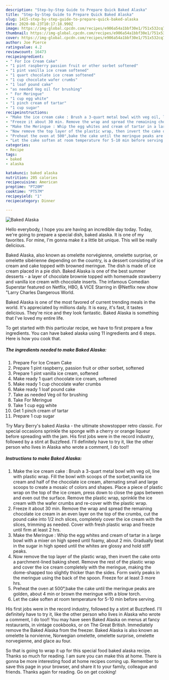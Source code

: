 ```yaml
---
description: "Step-by-Step Guide to Prepare Quick Baked Alaska"
title: "Step-by-Step Guide to Prepare Quick Baked Alaska"
slug: 1415-step-by-step-guide-to-prepare-quick-baked-alaska
date: 2020-08-23T10:17:18.990Z
image: https://img-global.cpcdn.com/recipes/e906a54a1bbf30e1/751x532cq70/baked-alaska-recipe-main-photo.jpg
thumbnail: https://img-global.cpcdn.com/recipes/e906a54a1bbf30e1/751x532cq70/baked-alaska-recipe-main-photo.jpg
cover: https://img-global.cpcdn.com/recipes/e906a54a1bbf30e1/751x532cq70/baked-alaska-recipe-main-photo.jpg
author: Joe Pierce
ratingvalue: 4.2
reviewcount: 16473
recipeingredient:
- " For Ice Cream Cake"
- "1 pint raspberry passion fruit or other sorbet softened"
- "1 pint vanilla ice cream softened"
- "1 quart chocolate ice cream softened"
- "1 cup chocolate wafer crumbs"
- "1 loaf pound cake"
- "as needed Veg oil for brushing"
- " For Meringue"
- "1 cup egg white"
- "1 pinch cream of tartar"
- "1 cup sugar"
recipeinstructions:
- "Make the ice cream cake : Brush a 3-quart metal bowl with veg oil, line with plastic wrap. Fill the bowl with scoops of the sorbet,vanilla ice cream and half of the chocolate ice cream, alternating small and large scoops to create a mosaic of colors and shapes. Place a piece of plastic wrap on the top of the ice cream, press down to close the gaps between and even out the surface. Remove the plastic wrap, sprinkle the ice cream with the wafer crumbs and re-cover with the plastic wrap."
- "Freeze it about 30 min. Remove the wrap and spread the remaining chocolate ice cream in an even layer on the top of the crumbs, cut the pound cake into 1/2 inch slices, completely cover the ice cream with the slices, trimming as needed. Cover with fresh plastic wrap and freeze until firm at least 2 hrs."
- "Make the Meringue : Whip the egg whites and cream of tartar in a large bowl with a mixer on high speed until foamy, about 2 min. Gradually beat in the sugar in high speed until the whites are glossy and hold stiff peaks."
- "Now remove the top layer of the plastic wrap, then invert the cake onto a parchment-lined baking sheet. Remove the rest of the plastic wrap and cover the ice cream completely with the meringue, making the dome-shapped too slightly thicker than the sides. Form swirly peaks in the meringue using the back of the spoon. Freeze for at least 3 more hrs."
- "Preheat the oven at 500°,bake the cake until the meringue peaks are golden, about 4 min or brown the meringue with a blow torch."
- "Let the cake soften at room temperature for 5-10 min before serving."
categories:
- Recipe
tags:
- baked
- alaska

katakunci: baked alaska 
nutrition: 205 calories
recipecuisine: American
preptime: "PT20M"
cooktime: "PT57M"
recipeyield: "1"
recipecategory: Dinner

---
```



![Baked Alaska](https://img-global.cpcdn.com/recipes/e906a54a1bbf30e1/751x532cq70/baked-alaska-recipe-main-photo.jpg)

Hello everybody, I hope you are having an incredible day today. Today, we're going to prepare a special dish, baked alaska. It is one of my favorites. For mine, I'm gonna make it a little bit unique. This will be really delicious.

Baked Alaska, also known as omelette norvégienne, omelette surprise, or omelette sibérienne depending on the country, is a dessert consisting of ice cream and cake topped with browned meringue. The dish is made of ice cream placed in a pie dish. Baked Alaska is one of the best summer desserts - a layer of chocolate brownie topped with homemade strawberry and vanilla ice cream with chocolate inserts. The infamous Comedian Superstar featured on Netflix, HBO, &amp; VICE Starring in @Netflix new show &#34;Larry Charles Dangerous World.

Baked Alaska is one of the most favored of current trending meals in the world. It's appreciated by millions daily. It is easy, it's fast, it tastes delicious. They're nice and they look fantastic. Baked Alaska is something that I've loved my entire life.


To get started with this particular recipe, we have to first prepare a few ingredients. You can have baked alaska using 11 ingredients and 6 steps. Here is how you cook that.

<!--inarticleads1-->

##### The ingredients needed to make Baked Alaska:

1. Prepare  For Ice Cream Cake
1. Prepare 1 pint raspberry, passion fruit or other sorbet, softened
1. Prepare 1 pint vanilla ice cream, softened
1. Make ready 1 quart chocolate ice cream, softened
1. Make ready 1 cup chocolate wafer crumbs
1. Make ready 1 loaf pound cake
1. Take as needed Veg oil for brushing
1. Take  For Meringue
1. Take 1 cup egg white
1. Get 1 pinch cream of tartar
1. Prepare 1 cup sugar


Try Mary Berry&#39;s baked Alaska - the ultimate showstopper retro classic. For special occasions sprinkle the sponge with a cherry or orange liqueur before spreading with the jam. His first jobs were in the record industry, followed by a stint at Buzzfeed. I&#39;ll definitely have to try it, like the other person who lives in Alaska who wrote a comment, I do too!! 

<!--inarticleads2-->

##### Instructions to make Baked Alaska:

1. Make the ice cream cake : Brush a 3-quart metal bowl with veg oil, line with plastic wrap. Fill the bowl with scoops of the sorbet,vanilla ice cream and half of the chocolate ice cream, alternating small and large scoops to create a mosaic of colors and shapes. Place a piece of plastic wrap on the top of the ice cream, press down to close the gaps between and even out the surface. Remove the plastic wrap, sprinkle the ice cream with the wafer crumbs and re-cover with the plastic wrap.
1. Freeze it about 30 min. Remove the wrap and spread the remaining chocolate ice cream in an even layer on the top of the crumbs, cut the pound cake into 1/2 inch slices, completely cover the ice cream with the slices, trimming as needed. Cover with fresh plastic wrap and freeze until firm at least 2 hrs.
1. Make the Meringue : Whip the egg whites and cream of tartar in a large bowl with a mixer on high speed until foamy, about 2 min. Gradually beat in the sugar in high speed until the whites are glossy and hold stiff peaks.
1. Now remove the top layer of the plastic wrap, then invert the cake onto a parchment-lined baking sheet. Remove the rest of the plastic wrap and cover the ice cream completely with the meringue, making the dome-shapped too slightly thicker than the sides. Form swirly peaks in the meringue using the back of the spoon. Freeze for at least 3 more hrs.
1. Preheat the oven at 500°,bake the cake until the meringue peaks are golden, about 4 min or brown the meringue with a blow torch.
1. Let the cake soften at room temperature for 5-10 min before serving.


His first jobs were in the record industry, followed by a stint at Buzzfeed. I&#39;ll definitely have to try it, like the other person who lives in Alaska who wrote a comment, I do too!! You may have seen Baked Alaska on menus at fancy restaurants, in vintage cookbooks, or on The Great British. Immediately remove the Baked Alaska from the freezer. Baked Alaska is also known as omelette la norvienne, Norwegian omelette, omelette surprise, omelette norvegienne, and glace au four. 

So that is going to wrap it up for this special food baked alaska recipe. Thanks so much for reading. I am sure you can make this at home. There is gonna be more interesting food at home recipes coming up. Remember to save this page in your browser, and share it to your family, colleague and friends. Thanks again for reading. Go on get cooking!
